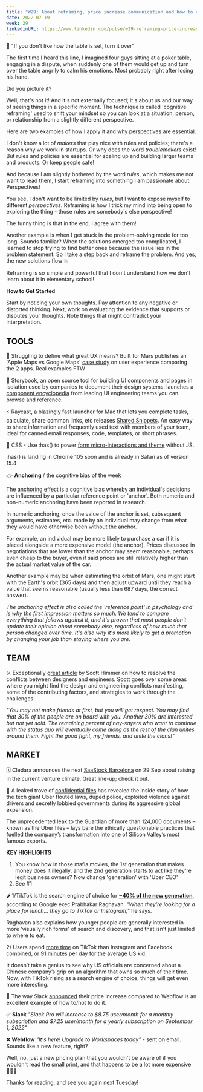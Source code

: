 ```yaml
---
title: "W29: About reframing, price increase communication and how to resolve the conflicts between designers and engineers"
date: 2022-07-19
week: 29
linkedinURL: https://www.linkedin.com/pulse/w29-reframing-price-increase-communication-how-resolve-raz-tirboaca
---
```


💬 "If you don't like how the table is set, turn it over"

The first time I heard this line, I imagined four guys sitting at a poker table, engaging in a dispute, when suddenly one of them would get up and turn over the table angrily to calm his emotions. Most probably right after losing his hand.

Did you picture it?

Well, that's not it! And it's not externally focused; it's about us and our way of seeing things in a specific moment. The technique is called 'cognitive reframing' used to shift your mindset so you can look at a situation, person, or relationship from a slightly different perspective.

Here are two examples of how I apply it and why perspectives are essential.

I don't know a lot of *makers* that play nice with rules and policies; there's a reason why we work in startups. Or why does the word *troublemakers* exist! But rules and policies are essential for scaling up and building larger teams and products. Or keep people safe!

And because I am slightly bothered by the word _rules_, which makes me not want to read them, I start reframing into something I am passionate about. Perspectives!

You see, I don't want to be limited by _rules_, but I want to expose myself to different _perspectives_. Reframing is how I trick my mind into being open to exploring the thing - those rules are somebody's else perspective!

The funny thing is that in the end, I agree with them!

Another example is when I get stuck in the problem-solving mode for too long. Sounds familiar? When the solutions emerged too complicated, I learned to stop trying to find better ones because the issue lies in the problem statement. So I take a step back and reframe the problem. And yes, the new solutions flow 💥 

Reframing is so simple and powerful that I don't understand how we don't learn about it in elementary school!

**How to Get Started**

Start by noticing your own thoughts. Pay attention to any negative or distorted thinking. Next, work on evaluating the evidence that supports or disputes your thoughts. Note things that might contradict your interpretation.

## TOOLS

🤔 Struggling to define what great UX means? Built for Mars publishes an 'Apple Maps vs Google Maps' [case study](https://builtformars.com/case-studies/maps) on user experience comparing the 2 apps. Real examples FTW

🧩 Storybook, an open source tool for building UI components and pages in isolation used by companies to document their design systems, launches a [component encyclopedia](https://storybook.js.org/showcase) from leading UI engineering teams you can browse and reference.

⚡ Raycast, a blazingly fast launcher for Mac that lets you complete tasks, calculate, share common links, etc releases [Shared Snippets](https://www.raycast.com). An easy way to share information and frequently used text with members of your team, ideal for canned email responses, code, templates, or short phrases.

👀 CSS - Use :has() to power [form micro-interactions and theme](https://codepen.io/jh3y/pen/yLKMOBm) without JS. 

:has() is landing in Chrome 105 soon and is already in Safari as of version 15.4

👉 **Anchoring** / the cognitive bias of the week

The [anchoring effect](https://en.wikipedia.org/wiki/Anchoring_(cognitive_bias)) is a cognitive bias whereby an individual's decisions are influenced by a particular reference point or 'anchor'. Both numeric and non-numeric anchoring have been reported in research.

In numeric anchoring, once the value of the anchor is set, subsequent arguments, estimates, etc. made by an individual may change from what they would have otherwise been without the anchor. 

For example, an individual may be more likely to purchase a car if it is placed alongside a more expensive model (the anchor). Prices discussed in negotiations that are lower than the anchor may seem reasonable, perhaps even cheap to the buyer, even if said prices are still relatively higher than the actual market value of the car.

Another example may be when estimating the orbit of Mars, one might start with the Earth's orbit (365 days) and then adjust upward until they reach a value that seems reasonable (usually less than 687 days, the correct answer).

*The anchoring effect is also called the 'reference point' in psychology and is why the first impression matters so much. We tend to compare everything that follows against it, and it's proven that most people don't update their opinion about somebody else, regardless of how much that person changed over time. It's also why it's more likely to get a promotion by changing your job than staying where you are.*

## TEAM

⚔️ Exceptionally [great article](https://www.smashingmagazine.com/2022/07/resolving-conflicts-designers-engineers/) by Scott Himmer on how to resolve the conflicts between designers and engineers. Scott goes over some areas where you might find the design and engineering conflicts manifesting, some of the contributing factors, and strategies to work through the challenges.

*"You may not make friends at first, but you will get respect. You may find that 30% of the people are on board with you. Another 30% are interested but not yet sold. The remaining percent of nay-sayers who want to continue with the status quo will eventually come along as the rest of the clan unites around them. Fight the good fight, my friends, and unite the clans!"*

## MARKET

🗓 Cledara announces the next [SaaStock Barcelona](https://ti.to/saastock/saastock-barcelona-september-2022) on 29 Sep about raising in the current venture climate. Great line-up; check it out.

🦄 A leaked trove of [confidential files](https://www.theguardian.com/news/2022/jul/10/uber-files-leak-reveals-global-lobbying-campaign) has revealed the inside story of how the tech giant Uber flouted laws, duped police, exploited violence against drivers and secretly lobbied governments during its aggressive global expansion.
  
The unprecedented leak to the Guardian of more than 124,000 documents – known as the Uber files – lays bare the ethically questionable practices that fuelled the company’s transformation into one of Silicon Valley’s most famous exports.

**KEY HIGHLIGHTS**
1. You know how in those mafia movies, the 1st generation that makes money does it illegally, and the 2nd generation starts to act like they're legit business owners? Now change 'generation' with 'Uber CEO'
2. See #1 

🌶 1/TikTok is the search engine of choice for [**~40% of the new generation**](https://techcrunch.com/2022/07/12/google-exec-suggests-instagram-and-tiktok-are-eating-into-googles-core-products-search-and-maps), according to Google exec Prabhakar Raghavan. *"When they’re looking for a place for lunch… they go to TikTok or Instagram,"* he says. 

Raghavan also explains how younger people are generally interested in more 'visually rich forms' of search and discovery, and that isn't just limited to where to eat.

2/ Users spend [more time](https://www.profgalloway.com/tiktok-trojan-stallion/) on TikTok than Instagram and Facebook combined, or [91 minutes](https://techcrunch.com/2022/07/13/kids-and-teens-watch-more-tiktok-than-youtube-tiktok-91-minutes-in-2021-youtube-56/) per day for the average US kid.

It doesn’t take a genius to see why US officials are concerned about a Chinese company’s grip on an algorithm that owns so much of their time. Now, with TikTok rising as a search engine of choice, things will get even more interesting.

💸 The way Slack [announced](https://slack.com/blog/news/pricing-and-plan-updates) their price increase compared to Webflow is an excellent example of how to/not to do it.

✅ **Slack** *"Slack Pro will increase to $8.75 user/month for a monthly subscription and $7.25 user/month for a yearly subscription on September 1, 2022"*

❌ **Webflow** *"It's here! Upgrade to Workspaces today"* - sent on email. Sounds like a new feature, right? 

Well, no, just a new pricing plan that you wouldn't be aware of if you wouldn't read the small print, and that happens to be a lot more expensive 🤷🏻‍♂️ 

Thanks for reading, and see you again next Tuesday!
